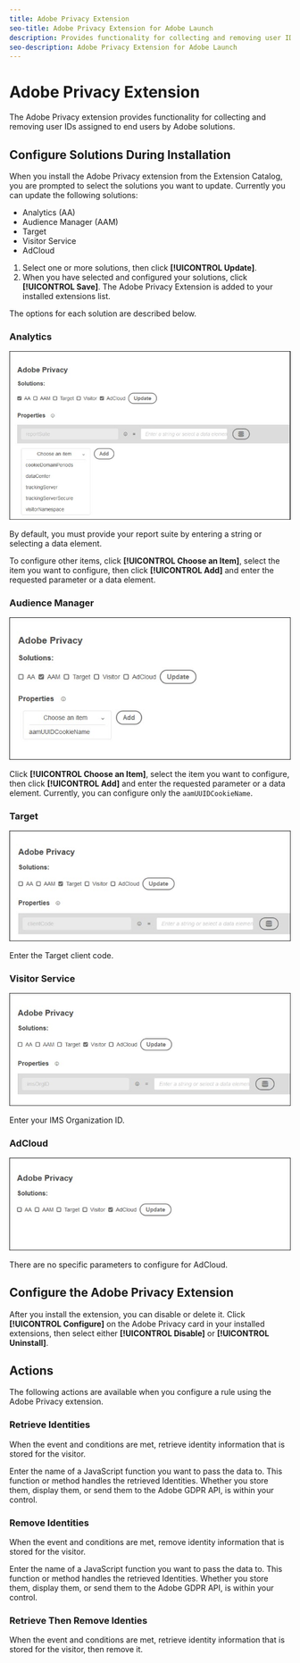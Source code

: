 ```yaml
---
title: Adobe Privacy Extension
seo-title: Adobe Privacy Extension for Adobe Launch
description: Provides functionality for collecting and removing user IDs assigned to end users by Adobe solutions
seo-description: Adobe Privacy Extension for Adobe Launch
---
```


# Adobe Privacy Extension

 The Adobe Privacy extension provides functionality for collecting and removing user IDs assigned to end users by Adobe solutions.

## Configure Solutions During Installation

When you install the Adobe Privacy extension from the Extension Catalog, you are prompted to select the solutions you want to update. Currently you can update the following solutions:

* Analytics (AA)
* Audience Manager (AAM)
* Target
* Visitor Service
* AdCloud

1. Select one or more solutions, then click **[!UICONTROL Update]**.
1. When you have selected and configured your solutions, click **[!UICONTROL Save]**. The Adobe Privacy Extension is added to your installed extensions list.

 The options for each solution are described below.

### Analytics

![](/help/assets/ext-privacy-aa.jpg)

By default, you must provide your report suite by entering a string or selecting a data element.

To configure other items, click **[!UICONTROL Choose an Item]**, select the item you want to configure, then click **[!UICONTROL Add]** and enter the requested parameter or a data element.

### Audience Manager

![](/help/assets/ext-privacy-aam.jpg)

Click **[!UICONTROL Choose an Item]**, select the item you want to configure, then click **[!UICONTROL Add]** and enter the requested parameter or a data element. Currently, you can configure only the `aamUUIDCookieName`.

### Target

![](/help/assets/ext-privacy-target.jpg)

Enter the Target client code.

### Visitor Service

![](/help/assets/ext-privacy-visitor.jpg)

Enter your IMS Organization ID.

### AdCloud

![](/help/assets/ext-privacy-adcloud.jpg)

There are no specific parameters to configure for AdCloud.

## Configure the Adobe Privacy Extension

After you install the extension, you can disable or delete it. Click **[!UICONTROL Configure]** on the Adobe Privacy card in your installed extensions, then select either **[!UICONTROL Disable]** or **[!UICONTROL Uninstall]**.

## Actions

The following actions are available when you configure a rule using the Adobe Privacy extension.

### Retrieve Identities

When the event and conditions are met, retrieve identity information that is stored for the visitor.

Enter the name of a JavaScript function you want to pass the data to.  This function or method handles the retrieved Identities.  Whether you store them, display them, or send them to the Adobe GDPR API, is within your control.

### Remove Identities

When the event and conditions are met, remove identity information that is stored for the visitor.

Enter the name of a JavaScript function you want to pass the data to.  This function or method handles the retrieved Identities.  Whether you store them, display them, or send them to the Adobe GDPR API, is within your control.

### Retrieve Then Remove Identies

When the event and conditions are met, retrieve identity information that is stored for the visitor, then remove it.
